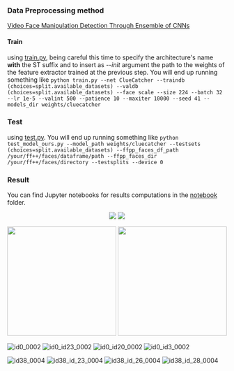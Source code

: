 ### Data Preprocessing method
[Video Face Manipulation Detection Through Ensemble of CNNs](https://github.com/polimi-ispl/icpr2020dfdc/tree/master)

#### Train
using [train.py](train.py), being careful this time to specify the architecture's name **with** the ST suffix and to insert as *--init* argument the path to the weights of the feature extractor trained at the previous step. You will end up running something like `python train.py --net ClueCatcher --traindb (choices=split.available_datasets) --valdb (choices=split.available_datasets) --face scale --size 224 --batch 32 --lr 1e-5 --valint 500 --patience 10 --maxiter 10000 --seed 41 --models_dir weights/cluecatcher`

### Test 
using [test.py](test.py). You will end up running something like `python test_model_ours.py --model_path weights/cluecatcher --testsets (choices=split.available_datasets) --ffpp_faces_df_path /your/ff++/faces/dataframe/path --ffpp_faces_dir /your/ff++/faces/directory --testsplits --device 0`

### Result
You can find Jupyter notebooks for results computations in the [notebook](notebook) folder.

<p align='center'>
  <img src="/result/gif/id0_0002.gif"/>
  <img src="/result/gif/id0_id3_0002.gif"/>
</p>
  
<img src="/result/gif/id0_id20_0002.gif" width="250" height="250"/>
<img src="/result/gif/id0_id23_0002.gif" width="250" height="250"/>


![id0_0002](https://github.com/st0421/ClueCatcher/assets/81230496/37b3baa3-6393-4081-8392-09b30fcc66dc) 
![id0_id23_0002](https://github.com/st0421/ClueCatcher/assets/81230496/52223e05-8eed-467a-811d-1d9e9089fe70)
![id0_id20_0002](https://github.com/st0421/ClueCatcher/assets/81230496/ffae01d8-c723-463b-9906-b7f43ce636fb) 
![id0_id3_0002](https://github.com/st0421/ClueCatcher/assets/81230496/ec3b6eed-8288-4405-9a3f-7733e8b71726)



![id38_0004](https://github.com/st0421/ClueCatcher/assets/81230496/6e7e1c7e-3f83-4719-a24a-6b8007012eba)
![id38_id_23_0004](https://github.com/st0421/ClueCatcher/assets/81230496/b065dc2d-6101-4666-ba4c-2c55fb0e38e6)
![id38_id_26_0004](https://github.com/st0421/ClueCatcher/assets/81230496/02e90196-d29c-4f30-9eb3-a290b1f4286c) 
![id38_id_28_0004](https://github.com/st0421/ClueCatcher/assets/81230496/fdd5750f-21c6-461e-8941-9edd7ed1b7fe)
